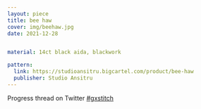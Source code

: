```yaml
---
layout: piece
title: bee haw
cover: img/beehaw.jpg
date: 2021-12-28


material: 14ct black aida, blackwork

pattern: 
  link: https://studioansitru.bigcartel.com/product/bee-haw
  publisher: Studio Ansitru
---
```



Progress thread on Twitter [#gxstitch](https://twitter.com/glasnt/status/1475718974201483264)

